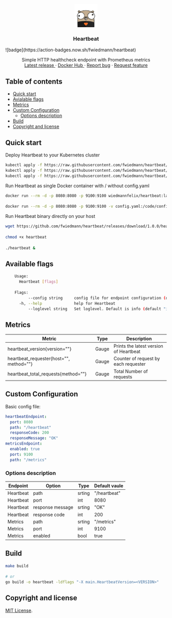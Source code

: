 <p align="center">
  <a href="https://example.com/">
    <img src="img/heartbeat_gopher.png" width=72 height=72>
  </a>

  <h3 align="center">Heartbeat</h3>
  ![badge](https://action-badges.now.sh/fwiedmann/heartbeat)

  <p align="center">
    Simple HTTP healthcheck endpoint with Prometheus metrics
    <br>
    <a href="https://github.com/fwiedmann/heartbeat/releases/latest">Latest release </a>
    ·
        <a href="https://hub.docker.com/r/wiedmannfelix/heartbeat">Docker Hub </a>
    ·
    <a href="https://github.com/fwiedmann/heartbeat/issues/new?template=bug.md">Report bug</a>
    ·
    <a href="https://github.com/fwiedmann/heartbeat/issues/new?template=feature.md&labels=feature">Request feature</a>
  </p>
</p>


## Table of contents

-   [Quick start](#quick-start)
- [Avialable flags](#available-flags)
-   [Metrics](#metrics)
-   [Custom Configuration](#custom-configuration)
    -   [Options description](#options-description)
-   [Build](#build)
-   [Copyright and license](#copyright-and-license)

## Quick start

Deploy Heartbeat to your Kubernetes cluster

```bash
kubectl apply -f https://raw.githubusercontent.com/fwiedmann/heartbeat/master/k8s/namespace.yaml
kubectl apply -f https://raw.githubusercontent.com/fwiedmann/heartbeat/master/k8s/configMap.yaml
kubectl apply -f https://raw.githubusercontent.com/fwiedmann/heartbeat/master/k8s/deployment.yaml
```

Run Heartbeat as single Docker container with / without config.yaml

```bash
docker run --rm -d -p 8080:8080 -p 9100:9100 wiedmannfelix/heartbeat:latest

docker run --rm -d -p 8080:8080 -p 9100:9100 -v config.yaml:/code/config.yaml wiedmannfelix/heartbeat:latest
```

Run Heartbeat binary directly on your host

```bash
wget https://github.com/fwiedmann/heartbeat/releases/download/1.0.0/heartbeat

chmod +x heartbeat

./heartbeat &
```

## Available flags

```bash
    Usage:
      Heartbeat [flags]

    Flags:
          --config string     config file for endpoint configuration (default "./config.yaml")
      -h, --help              help for Heartbeat
          --loglevel string   Set loglevel. Default is info (default "info")
```

## Metrics

| Metric                                  | Type  | Description                            |
| --------------------------------------- | ----- | -------------------------------------- |
| heartbeat_version{version=""}           | Gauge | Prints the latest version of Heartbeat |
| heartbeat_requester{host="", method=""} | Gauge | Counter of request by each requester   |
| heartbeat_total_requests{method=""}     | Gauge | Total Number of requests               |

## Custom Configuration

Basic config file:

```yaml
heartbeatEndpoint:
  port: 8080
  path: "/heartbeat"
  responseCode: 200
  responseMessage: "OK"
metricsEndpoint:
  enabled: true
  port: 9100
  path: "/metrics"
```

### Options description

| Endpoint  | Option           | Type   | Default vaule |
| --------- | ---------------- | ------ | ------------- |
| Heartbeat | path             | srting | "/heartbeat"  |
| Heartbeat | port             | int    | 8080          |
| Heartbeat | response message | srting | "OK"          |
| Heartbeat | response code    | int    | 200           |
| Metrics   | path             | srting | "/metrics"    |
| Metrics   | port             | int    | 9100          |
| Metrics   | enabled          | bool   | true          |

## Build

```bash
make build

# or
go build -o heartbeat -ldflags "-X main.HeartbeatVersion=<VERSION>"
```

## Copyright and license

[MIT License](https://reponame/blob/master/LICENSE).
